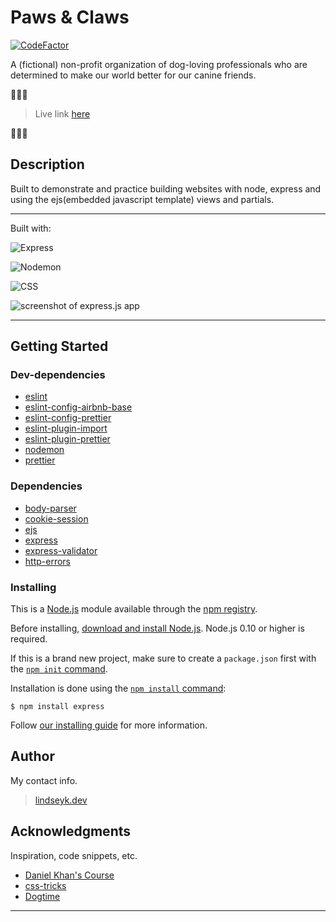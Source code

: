# Paws & Claws

[![CodeFactor](https://www.codefactor.io/repository/github/codelikeagirl29/paws-claws-express/badge)](https://www.codefactor.io/repository/github/codelikeagirl29/paws-claws-express)

A (fictional) non-profit organization of dog-loving professionals who are determined to make our world better for our canine friends.

🦴🦴🦴
> Live link [here](https://paws-claws-express.herokuapp.com/)

🦴🦴🦴

## Description

Built to demonstrate and practice building websites with node, express and using
the ejs(embedded javascript template) views and partials.

---

Built with:

![Express](https://camo.githubusercontent.com/0a95585d6b3a07028298a45d60b85a1331358bc336549d64dbbc27977f1495f3/68747470733a2f2f696d672e736869656c64732e696f2f7374617469632f76313f7374796c653d666f722d7468652d6261646765266d6573736167653d4578707265737326636f6c6f723d303030303030266c6f676f3d45787072657373266c6f676f436f6c6f723d464646464646266c6162656c3d)

![Nodemon](https://camo.githubusercontent.com/545fe69962105279d6b4a0c4a354a921fbc2e97403f8d9a05e4f1d98d74ccbff/68747470733a2f2f696d672e736869656c64732e696f2f7374617469632f76313f7374796c653d666f722d7468652d6261646765266d6573736167653d4e6f64656d6f6e26636f6c6f723d323232323232266c6f676f3d4e6f64656d6f6e266c6f676f436f6c6f723d373644303442266c6162656c3d)

![CSS](https://camo.githubusercontent.com/9fe0ddca8c80fd49703246ca3b9a894ddfdc9c1c80f6ab5de92bbe91471dbab8/68747470733a2f2f696d672e736869656c64732e696f2f7374617469632f76313f7374796c653d666f722d7468652d6261646765266d6573736167653d4353533326636f6c6f723d313537324236266c6f676f3d43535333266c6f676f436f6c6f723d464646464646266c6162656c3d)

<img src="https://res.cloudinary.com/codelikeagirl29/image/upload/v1650054974/projects/ScreenShot_Tool_-20220415163525_mjgzjg.png" alt="screenshot of express.js app">

---

## Getting Started

### Dev-dependencies

- [eslint](https://www.npmjs.com/package/eslint)
- [eslint-config-airbnb-base](https://www.npmjs.com/package/eslint-config-airbnb-base)
- [eslint-config-prettier](https://www.npmjs.com/package/eslint-config-prettier)
- [eslint-plugin-import](https://www.npmjs.com/package/eslint-plugin-import)
- [eslint-plugin-prettier](https://www.npmjs.com/package/eslint-plugin-prettier)
- [nodemon](https://www.npmjs.com/package/nodemon)
- [prettier](https://www.npmjs.com/package/prettier)

### Dependencies

- [body-parser](https://www.npmjs.com/package/body-parser)
- [cookie-session](https://www.npmjs.com/package/cookie-session)
- [ejs](https://www.npmjs.com/package/ejs)
- [express](https://www.npmjs.com/package/express)
- [express-validator](https://www.npmjs.com/package/express-validator)
- [http-errors](https://www.npmjs.com/package/http-errors)

### Installing

This is a [Node.js](https://nodejs.org/en/) module available through the
[npm registry](https://www.npmjs.com/).

Before installing, [download and install Node.js](https://nodejs.org/en/download/).
Node.js 0.10 or higher is required.

If this is a brand new project, make sure to create a `package.json` first with
the [`npm init` command](https://docs.npmjs.com/creating-a-package-json-file).

Installation is done using the
[`npm install` command](https://docs.npmjs.com/getting-started/installing-npm-packages-locally):

```console
$ npm install express
```

Follow [our installing guide](http://expressjs.com/en/starter/installing.html)
for more information.

## Author

My contact info.

> [lindseyk.dev](https://lindseyk.dev)

## Acknowledgments

Inspiration, code snippets, etc.

- [Daniel Khan's Course](https://github.com/danielkhan/building-website-nodejs-express)
- [css-tricks](https://css-tricks.com/2)
- [Dogtime](https://dogtime.com/dog-breeds)

---
